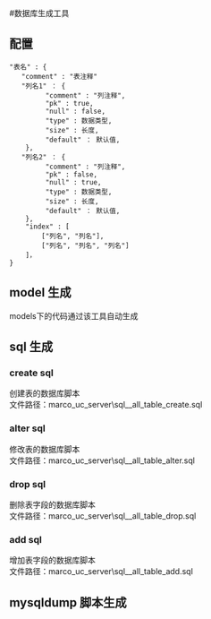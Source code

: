 #数据库生成工具
## 配置
	"表名" : {
       "comment" : "表注释"
       "列名1" ： {
             "comment" : "列注释",
             "pk" : true,
             "null" : false,
             "type" : 数据类型,
             "size" : 长度,
             "default" ： 默认值,
		},
       "列名2" ： {
			 "comment" : "列注释",
             "pk" : false,
             "null" : true,
             "type" : 数据类型,
             "size" : 长度,
             "default" ： 默认值,
		},
        "index" : [
            ["列名", "列名"],
            ["列名", "列名", "列名"]
        ]，
	}
## model 生成
models下的代码通过该工具自动生成
## sql 生成
### create sql
创建表的数据库脚本<br>
文件路径：marco_uc_server\sql\__all_table_create.sql
### alter sql
修改表的数据库脚本<br>
文件路径：marco_uc_server\sql\__all_table_alter.sql
### drop sql
删除表字段的数据库脚本<br>
文件路径：marco_uc_server\sql\__all_table_drop.sql
### add sql
增加表字段的数据库脚本<br>
文件路径：marco_uc_server\sql\__all_table_add.sql
## mysqldump 脚本生成

